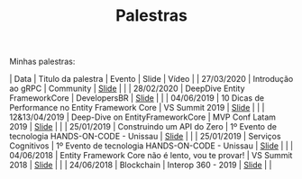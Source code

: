 ﻿---
permalink: /talks/
title: "Palestras"
classes: wide
---

Minhas palestras:



| Data       | Titulo da palestra                                 | Evento                               | Slide | Vídeo |
| 27/03/2020 | Introdução ao gRPC                      | Community | <a alt="" target="_BLANK" href="https://ralms.io/talks/grpc-introdution">Slide</a> |  |
| 28/02/2020 | DeepDive Entity FrameworkCore                      | DevelopersBR | <a alt="" target="_BLANK" href="https://ralms.io/talks/deep-dive-ef-core">Slide</a> |  |
| 04/06/2019 | 10 Dicas de Performance no Entity Framework Core   | VS Summit 2019 | <a alt="" target="_BLANK" href="https://pt.slideshare.net/RafaelAlmeida59/10-dicas-de-performance-no-efcore">Slide</a> |  |
| 12&13/04/2019 | Deep-Dive on EntityFrameworkCore | MVP Conf Latam 2019 | <a alt="" target="_BLANK" href="https://pt.slideshare.net/RafaelAlmeida59/mvpconf-latam-2019">Slide</a> |  |
| 25/01/2019 | Construindo um API do Zero                         | 1º Evento de tecnologia HANDS-ON-CODE - Unissau | <a alt="" target="_BLANK" href="https://pt.slideshare.net/RafaelAlmeida59/construindo-uma-api-do-zero">Slide</a> |  |
| 25/01/2019 | Serviços Cognitivos                                | 1º Evento de tecnologia HANDS-ON-CODE - Unissau | <a alt="" target="_BLANK" href="https://pt.slideshare.net/RafaelAlmeida59/congnitive-service-129367411">Slide</a> |  |
| 04/06/2018 | Entity Framework Core não é lento, vou te provar!  | VS Summit 2018 | <a alt="" target="_BLANK" href="https://pt.slideshare.net/RafaelAlmeida59/ef-core-no-lento-vou-te-provar">Slide</a> |  |
| 24/06/2018 | Blockchain  | Interop 360 - 2019 | <a alt="" target="_BLANK" href="https://pt.slideshare.net/RafaelAlmeida59/blockcain-interop360">Slide</a> |  |

